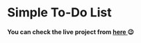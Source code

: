 <h1>Simple To-Do List</h>
<h4>You can check the live project from <a href="https://to-do-app-cyan-eight.vercel.app/"> here </a>😉</h4>
